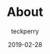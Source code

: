---
title: "About"
description: "Una piccola descrizione del nostro lavoro"
date: "2019-02-28"
aliases: ["about-us", "about-hugo", "contact"]
author: "teckperry"
license: "CC BY-NC-ND"
---
